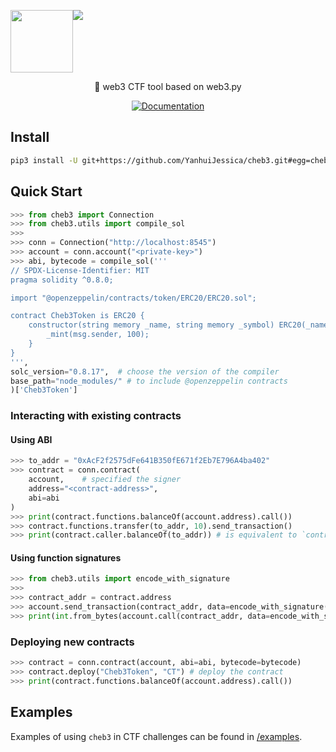 <p align="center" style="display: flex;">
    <img width="100" src="docs/_static/img/logo.png">
    <img src="docs/_static/img/cheb3.png">
</p>

<p align="center">🐣 web3 CTF tool based on web3.py</p>

<p align="center">
    <a href="https://cheb3.readthedocs.io/en/latest/index.html">
        <img alt="Documentation" src="https://img.shields.io/readthedocs/cheb3.svg">
    </a>
</p>

## Install

```bash
pip3 install -U git+https://github.com/YanhuiJessica/cheb3.git#egg=cheb3
```

## Quick Start

```py
>>> from cheb3 import Connection
>>> from cheb3.utils import compile_sol
>>> 
>>> conn = Connection("http://localhost:8545")
>>> account = conn.account("<private-key>")
>>> abi, bytecode = compile_sol('''
// SPDX-License-Identifier: MIT
pragma solidity ^0.8.0;

import "@openzeppelin/contracts/token/ERC20/ERC20.sol";

contract Cheb3Token is ERC20 {
    constructor(string memory _name, string memory _symbol) ERC20(_name, _symbol) {
        _mint(msg.sender, 100);
    }
}
''',
solc_version="0.8.17",  # choose the version of the compiler
base_path="node_modules/" # to include @openzeppelin contracts
)['Cheb3Token']
```

### Interacting with existing contracts

#### Using ABI

```py
>>> to_addr = "0xAcF2f2575dFe641B350fE671f2Eb7E796A4ba402"
>>> contract = conn.contract(
    account,    # specified the signer
    address="<contract-address>",
    abi=abi
)
>>> print(contract.functions.balanceOf(account.address).call())
>>> contract.functions.transfer(to_addr, 10).send_transaction()
>>> print(contract.caller.balanceOf(to_addr)) # is equivalent to `contract.functions.balanceOf(to_addr).call()`
```

#### Using function signatures

```py
>>> from cheb3.utils import encode_with_signature
>>> 
>>> contract_addr = contract.address
>>> account.send_transaction(contract_addr, data=encode_with_signature("transfer(address,uint256)", to_addr, 10))
>>> print(int.from_bytes(account.call(contract_addr, data=encode_with_signature("balanceOf(address)", to_addr)), 'big'))
```

### Deploying new contracts

```py
>>> contract = conn.contract(account, abi=abi, bytecode=bytecode)
>>> contract.deploy("Cheb3Token", "CT") # deploy the contract
>>> print(contract.functions.balanceOf(account.address).call())
```

## Examples

Examples of using `cheb3` in CTF challenges can be found in [/examples](./examples).
